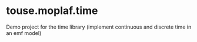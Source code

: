touse.moplaf.time
=================
Demo project for the time library (implement continuous and discrete time in an emf model)

